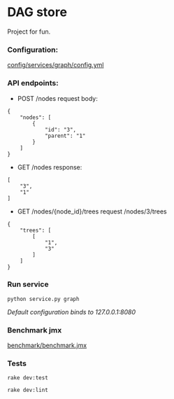 # DAG store
Project for fun.

### Configuration:
[config/services/graph/config.yml](config/services/graph/config.yml)

### API endpoints:
- POST /nodes
request body:
```
{
    "nodes": [
        {
            "id": "3",
            "parent": "1"
        }
    ]
}
```
  - GET /nodes
response:
```
[
    "3",
    "1"
]
```
  - GET /nodes/{node_id}/trees
request /nodes/3/trees
```
{
    "trees": [
        [
            "1",
            "3"
        ]
    ]
}
```
 
### Run service   
`python service.py graph`

_Default configuration binds to 127.0.0.1:8080_

### Benchmark jmx
[benchmark/benchmark.jmx](benchmark/benchmark.jmx)

### Tests
`rake dev:test`

`rake dev:lint`
